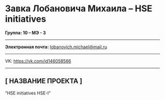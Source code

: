 # Завка Лобановича Михаила – HSE initiatives
**Группа: 10 – МЭ - 3**
***
**Электронная почта:** <lobanovich.michael@mail.ru>
***
VK: <https://vk.com/id146058566>
***
## [ НАЗВАНИЕ ПРОЕКТА ]
“HSE initiatives HSE-I”
